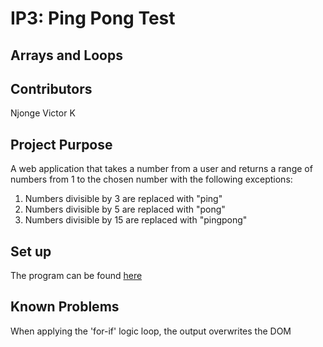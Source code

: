 # IP3: Ping Pong Test
## Arrays and Loops

## Contributors
Njonge Victor K


## Project Purpose

A web application that takes a number from a user and returns a range of numbers from 1 to the chosen number with the following exceptions:

1. Numbers divisible by 3 are replaced with "ping"
2. Numbers divisible by 5 are replaced with "pong"
3. Numbers divisible by 15 are replaced with "pingpong"

## Set up
The program can be found [here](https://vinge1718.github.io/IP3/)

## Known Problems
When applying the 'for-if' logic loop, the output overwrites the DOM
